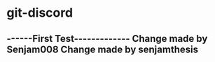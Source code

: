 # git-discord
------First Test-------------
Change made by Senjam008
Change made by senjamthesis
-----------------------------
